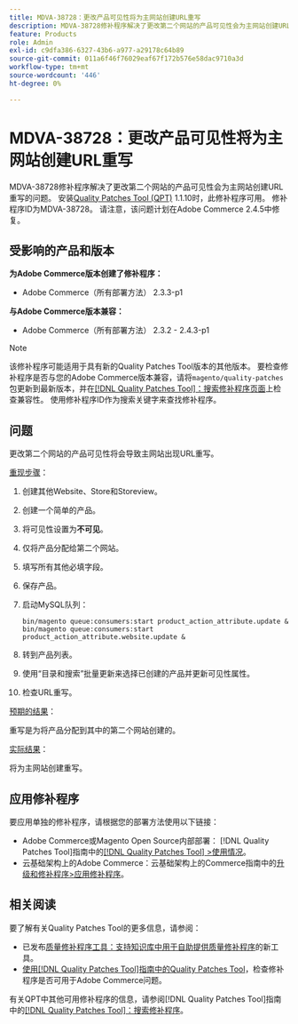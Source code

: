 ```yaml
---
title: MDVA-38728：更改产品可见性将为主网站创建URL重写
description: MDVA-38728修补程序解决了更改第二个网站的产品可见性会为主网站创建URL重写的问题。 安装[Quality Patches Tool (QPT)](https://experienceleague.adobe.com/zh-hans/docs/commerce-operations/tools/quality-patches-tool/quality-patches-tool-to-self-serve-quality-patches) 1.1.10后，即可使用此修补程序。 修补程序ID为MDVA-38728。 请注意，该问题计划在Adobe Commerce 2.4.5中修复。
feature: Products
role: Admin
exl-id: c9dfa386-6327-43b6-a977-a29178c64b89
source-git-commit: 011a6f46f76029eaf67f172b576e58dac9710a3d
workflow-type: tm+mt
source-wordcount: '446'
ht-degree: 0%

---
```


# MDVA-38728：更改产品可见性将为主网站创建URL重写

MDVA-38728修补程序解决了更改第二个网站的产品可见性会为主网站创建URL重写的问题。 安装[Quality Patches Tool (QPT)](https://experienceleague.adobe.com/zh-hans/docs/commerce-operations/tools/quality-patches-tool/quality-patches-tool-to-self-serve-quality-patches) 1.1.10时，此修补程序可用。 修补程序ID为MDVA-38728。 请注意，该问题计划在Adobe Commerce 2.4.5中修复。

## 受影响的产品和版本

**为Adobe Commerce版本创建了修补程序：**

* Adobe Commerce（所有部署方法） 2.3.3-p1

**与Adobe Commerce版本兼容：**

* Adobe Commerce（所有部署方法） 2.3.2 - 2.4.3-p1

>[!NOTE]
>
>该修补程序可能适用于具有新的Quality Patches Tool版本的其他版本。 要检查修补程序是否与您的Adobe Commerce版本兼容，请将`magento/quality-patches`包更新到最新版本，并在[[!DNL Quality Patches Tool]：搜索修补程序页面](https://experienceleague.adobe.com/zh-hans/docs/commerce-operations/tools/quality-patches-tool/quality-patches-tool-to-self-serve-quality-patches)上检查兼容性。 使用修补程序ID作为搜索关键字来查找修补程序。

## 问题

更改第二个网站的产品可见性将会导致主网站出现URL重写。

<u>重现步骤</u>：

1. 创建其他Website、Store和Storeview。
1. 创建一个简单的产品。
1. 将可见性设置为&#x200B;**不可见**。
1. 仅将产品分配给第二个网站。
1. 填写所有其他必填字段。
1. 保存产品。
1. 启动MySQL队列：

   ```mysql
   bin/magento queue:consumers:start product_action_attribute.update &
   bin/magento queue:consumers:start product_action_attribute.website.update &
   ```

1. 转到产品列表。
1. 使用“目录和搜索”批量更新来选择已创建的产品并更新可见性属性。
1. 检查URL重写。

<u>预期的结果</u>：

重写是为将产品分配到其中的第二个网站创建的。

<u>实际结果</u>：

将为主网站创建重写。

## 应用修补程序

要应用单独的修补程序，请根据您的部署方法使用以下链接：

* Adobe Commerce或Magento Open Source内部部署： [!DNL Quality Patches Tool]指南中的[[!DNL Quality Patches Tool] >使用情况](/help/tools/quality-patches-tool/usage.md)。
* 云基础架构上的Adobe Commerce：云基础架构上的Commerce指南中的[升级和修补程序>应用修补程序](https://experienceleague.adobe.com/docs/commerce-cloud-service/user-guide/develop/upgrade/apply-patches.html?lang=zh-Hans)。

## 相关阅读

要了解有关Quality Patches Tool的更多信息，请参阅：

* 已发布[质量修补程序工具：支持知识库中用于自助提供质量修补程序](https://experienceleague.adobe.com/zh-hans/docs/commerce-operations/tools/quality-patches-tool/quality-patches-tool-to-self-serve-quality-patches)的新工具。
* [使用[!DNL Quality Patches Tool]指南中的Quality Patches Tool](/help/tools/quality-patches-tool/patches-available-in-qpt/check-patch-for-magento-issue-with-magento-quality-patches.md)，检查修补程序是否可用于Adobe Commerce问题。

有关QPT中其他可用修补程序的信息，请参阅[!DNL Quality Patches Tool]指南中的[[!DNL Quality Patches Tool]：搜索修补程序](https://experienceleague.adobe.com/tools/commerce-quality-patches/index.html?lang=zh-Hans)。
